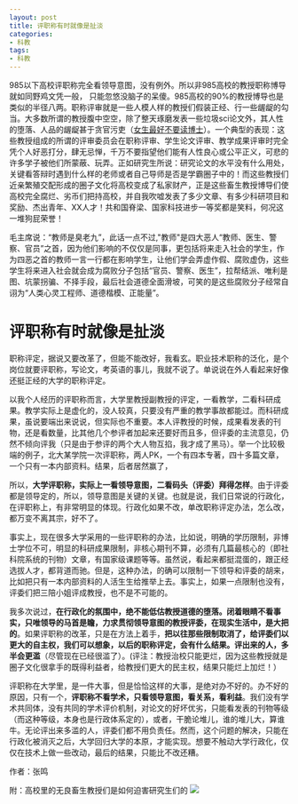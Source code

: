 ```yaml
---
layout: post
title: 评职称有时就像是扯淡
categories:
- 科教
tags:
- 科教
---
```

985以下高校评职称完全看领导意图，没有例外。所以非985高校的教授职称博导就如同野鸡文凭一般，<!--more--> 只能忽悠没脑子的呆傻。985高校的90%的教授博导也是类似的半径八两。职称评审就是一些人模人样的教授们假装正经、行一些龌龊的勾当。大多数所谓的教授腹中空空，除了整天琢磨发表一些垃圾sci论文外，其人性的堕落、人品的龌龊甚于贪官污吏（[女生最好不要读博士](http://blog.sina.com.cn/s/blog_166119dd90102wz1d.html)）。一个典型的表现：这些教授组成的所谓的评审委员会在职称评审、学生论文评审、教学成果评审时完全凭个人好恶打分，肆无忌惮，千万不要指望他们能有人性良心或公平正义，可悲的许多学子被他们所蒙蔽、玩弄。正如研究生所说：研究论文的水平没有什么用处，关键看答辩时遇到什么样的老师或者自己导师是否是学霸圈子中的！而这些教授们近亲繁殖交配形成的圈子文化将高校变成了私家财产，正是这些畜生教授博导们使高校完全腐烂、劣币们把持高校，并自我吹嘘发表了多少文章、有多少科研项目和奖励、杰出青年、XX人才！共和国脊梁、国家科技进步一等奖都是笑料，何况这一堆狗屁荣誉！

毛主席说：“教师是臭老九”，此话一点不过,"教师"是四大恶人“教师、医生、警察、官员”之首，因为他们影响的不仅仅是同事，更包括将来走入社会的学生，作为四恶之首的教师一言一行都在影响学生，让他们学会弄虚作假、腐败虚伪，这些学生将来进入社会就会成为腐败分子包括“官员、警察、医生”，拉帮结派、唯利是图、坑蒙拐骗、不择手段，最后社会道德全面滑坡，可笑的是这些腐败分子经常自诩为“人类心灵工程师、道德楷模、正能量”。

# 评职称有时就像是扯淡


职称评定，据说又要改革了，但能不能改好，我看玄。职业技术职称的泛化，是个岗位就要评职称，写论文，考英语的事儿，我就不说了。单说说在外人看起来好像还挺正经的大学的职称评定。

以我个人经历的评职称而言，大学里教授副教授的评定，一看教学，二看科研成果。教学实际上是虚化的，没人较真，只要没有严重的教学事故都能过。而科研成果，虽说要端出来说说，但实际也不重要。本人评教授的时候，成果看发表的刊物，还是看数量，比其他几个参评者加起来还要好而且多，但评委的主流意见，仍然不倾向评我（只是由于参评的两个大人物互掐，我才成了黑马）。举一个比较极端的例子，北大某学院一次评职称，两人PK，一个有四本专著，四十多篇文章，一个只有一本内部资料。结果，后者居然赢了，

所以，**大学评职称，实际上一看领导意图，二看码头（评委）拜得怎样**。由于评委都是领导定的，所以，领导意图是关键的关键。也就是说，我们日常说的行政化，在评职称上，有非常明显的体现。行政化如果不改，单改职称评定办法，怎么改，都万变不离其宗，好不了。

事实上，现在很多大学采用的一些评职称的办法，比如说，明确的学历限制，非博士学位不可，明显的科研成果限制，非核心期刊不算，必须有几篇最核心的（即社科院系统的刊物）文章，有国家级课题等等。虽然说，看起来都挺混蛋的，跟正经选拔人才，都背道而驰。但是，这种办法，的确可以限制一下领导和评委的胡来，比如把只有一本内部资料的人活生生给推举上去。事实上，如果一点限制也没有，评委们把三陪小姐评成教授，也不是不可能的。

我多次说过，**在行政化的氛围中，绝不能低估教授道德的堕落。闭着眼睛不看事实，只唯领导的马首是瞻，力求贯彻领导意图的教授评委，在现实生活中，是大把的**。如果评职称的改革，只是在方法上着手，**把以往那些限制取消了，给评委们以更大的自主权，我们可以想象，以后的职称评定，会有什么结果。评出来的人，多半会更滥**（尽管现在已经很滥了）。(评注：教授治校只能更烂，因为这些教授就是圈子文化很拿手的既得利益者，给教授们更大的民主权，结果只能烂上加烂！）

评职称在大学里，是一件大事，但是恰恰这样的大事，是绝对办不好的。办不好的原因，只有一个，**评职称不看学术，只看领导意图，看关系，看利益**。我们没有学术共同体，没有共同的学术评价机制，对论文的好坏优劣，只能看发表的刊物等级（而这种等级，本身也是行政体系定的），或者，干脆论堆儿，谁的堆儿大，算谁牛。无论评出来多滥的人，评委们都不用负责任。然而，这个问题的解决，只能在行政化被消灭之后，大学回归大学的本原，才能实现。想要不触动大学行政化，仅仅在技术上做一些改动，最后的结果，只能比不改还糟。

作者：张鸣

附：高校里的无良畜生教授们是如何迫害研究生们的
![](http://blog.hwdong.com/images/0001.jpg)